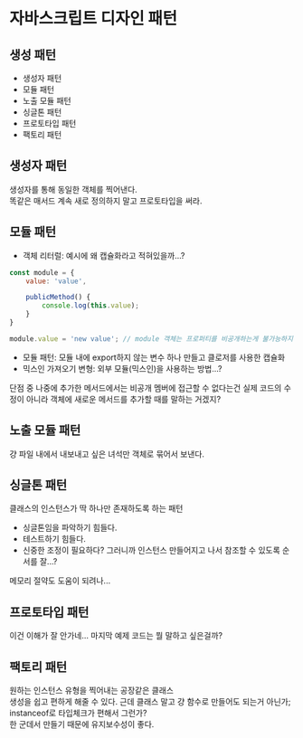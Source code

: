 # 자바스크립트 디자인 패턴

## 생성 패턴

- 생성자 패턴
- 모듈 패턴
- 노출 모듈 패턴
- 싱글톤 패턴
- 프로토타입 패턴
- 팩토리 패턴

## 생성자 패턴

생성자를 통해 동일한 객체를 찍어낸다.  
똑같은 매서드 계속 새로 정의하지 말고 프로토타입을 써라.

## 모듈 패턴

- 객체 리터럴: 예시에 왜 캡슐화라고 적혀있을까...?
```js
const module = {
    value: 'value',

    publicMethod() {
        console.log(this.value);
    }
}

module.value = 'new value'; // module 객체는 프로퍼티를 비공개하는게 불가능하지 않나?
```

- 모듈 패턴: 모듈 내에 export하지 않는 변수 하나 만들고 클로저를 사용한 캡슐화
- 믹스인 가져오기 변형: 외부 모듈(믹스인)을 사용하는 방법...?

단점 중 나중에 추가한 메서드에서는 비공개 멤버에 접근할 수 없다는건 실제 코드의 수정이 아니라 객체에 새로운 메서드를 추가할 때를 말하는 거겠지?

## 노출 모듈 패턴

걍 파일 내에서 내보내고 싶은 녀석만 객체로 묶어서 보낸다.

## 싱글톤 패턴

클래스의 인스턴스가 딱 하나만 존재하도록 하는 패턴  

- 싱글톤임을 파악하기 힘들다.
- 테스트하기 힘들다.
- 신중한 조정이 필요하다? 그러니까 인스턴스 만들어지고 나서 참조할 수 있도록 순서를 잘...?

메모리 절약도 도움이 되려나...

## 프로토타입 패턴

이건 이해가 잘 안가네... 마지막 예제 코드는 뭘 말하고 싶은걸까?

## 팩토리 패턴

원하는 인스턴스 유형을 찍어내는 공장같은 클래스  
생성을 쉽고 편하게 해줄 수 있다. 근데 클래스 말고 걍 함수로 만들어도 되는거 아닌가; instanceof로 타입체크가 편해서 그런가?  
한 군데서 만들기 때문에 유지보수성이 좋다.  



